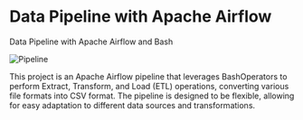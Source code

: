 # Data Pipeline with Apache Airflow
Data Pipeline with Apache Airflow and Bash

![Pipeline](https://github.com/Mohamed-Godaa/Data-Pipeline-with-Apache-Airflow/assets/62297313/f2b58256-6ced-4608-8aaa-99181ea87dd3)

This project is an Apache Airflow pipeline that leverages BashOperators to perform Extract, Transform, and Load (ETL) operations, converting various file formats into CSV format. The pipeline is designed to be flexible, allowing for easy adaptation to different data sources and transformations.


